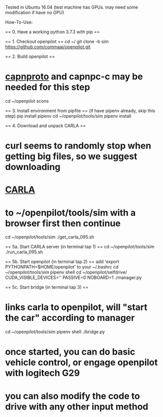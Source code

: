Tested in Ubuntu 16.04
(test machine has GPUs. may need some modification if have no GPU)

How-To-Use:

== 0. Have a working python 3.7.3 with pip ==

== 1. Checkout openpilot ==
cd ~/
git clone -b sim https://github.com/commaai/openpilot.git

== 2. Build openpilot ==
# [capnproto](https://capnproto.org/install.html) and capnpc-c may be needed for this step
cd ~/openpilot
scons

== 3. Install environment from pipfile ==
(if have pipenv already, skip this step) pip install pipenv
cd ~/openpilot/tools/sim
pipenv install

== 4. Download and unpack CARLA ==
# curl seems to randomly stop when getting big files, so we suggest downloading
# [CARLA](http://carla-assets-internal.s3.amazonaws.com/Releases/Linux/CARLA_0.9.5.tar.gz)
# to ~/openpilot/tools/sim with a browser first then continue
cd ~/openpilot/tools/sim
./get_carla_095.sh

== 5a. Start CARLA server (in terminal tap 1) ==
cd ~/openpilot/tools/sim
./run_carla_095.sh

== 5b. Start openpilot (in terminal tap 2) ==
add 'export PYTHONPATH=$HOME/openpilot' to your ~/.bashrc
cd ~/openpilot/tools/sim
pipenv shell
cd ~/openpilot/selfdrive/
CUDA_VISIBLE_DEVICES='' PASSIVE=0 NOBOARD=1 ./manager.py

== 5c. Start bridge (in terminal tap 3) ==
# links carla to openpilot, will "start the car" according to manager
cd ~/openpilot/tools/sim
pipenv shell
./bridge.py
# once started, you can do basic vehicle control, or engage openpilot with logitech G29
# you can also modify the code to drive with any other input method